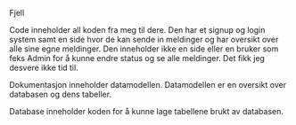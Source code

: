 Fjell

Code inneholder all koden fra meg til dere. Den har et signup og login system samt en side hvor de kan sende in meldinger og har oversikt over alle sine egne meldinger. Den inneholder ikke en side eller en bruker som feks Admin for å kunne endre status og se alle meldinger. Det fikk jeg desvere ikke tid til.

Dokumentasjon inneholder datamodellen. Datamodellen er en oversikt over databasen og dens tabeller.

Database inneholder koden for å kunne lage tabellene brukt av databasen.
